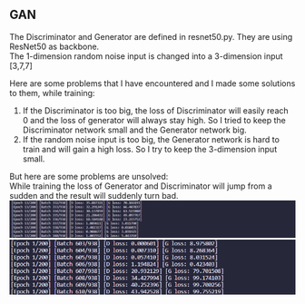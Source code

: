 ## GAN

The Discriminator and Generator are defined in resnet50.py. They are using ResNet50 as backbone.            
The 1-dimension random noise input is changed into a 3-dimension input [3,7,7]                




Here are some problems that I have encountered and I made some solutions to them, while training:
1. If the Discriminator is too big, the loss of Discriminator will easily reach 0 and the loss of generator will always stay high. So I tried to keep the Discriminator network small and the Generator network big.
2. If the random noise input is too big, the Generator network is hard to train and will gain a high loss. So I try to keep the 3-dimension input small.  

But here are some problems are unsolved:                
While training the loss of Generator and Discriminator will jump from a sudden and the result will suddenly turn bad.         
![loss](https://github.com/cvgroup-erke/YunyingChen/blob/main/original_gan/imgs/loss1.png)  
![loss](https://github.com/cvgroup-erke/YunyingChen/blob/main/original_gan/imgs/loss2.png)   
